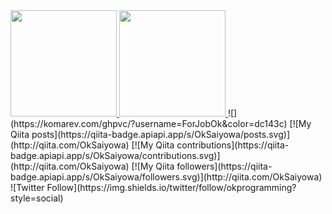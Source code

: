 
<a href="https://github.com/ForJobOk">
  <img height="170px" src="https://github-readme-stats.vercel.app/api?username=ForJobOk&count_private=true&show_icons=true&theme=vue-dark" />
</a>
<a href="https://github.com/ForJobOk">
  <img height="170px" src="https://github-readme-stats.vercel.app/api/top-langs/?username=ForJobOk&layout=compact&show_icons=true&theme=vue-dark" />
</a>
![](https://komarev.com/ghpvc/?username=ForJobOk&color=dc143c)
[![My Qiita posts](https://qiita-badge.apiapi.app/s/OkSaiyowa/posts.svg)](http://qiita.com/OkSaiyowa)
[![My Qiita contributions](https://qiita-badge.apiapi.app/s/OkSaiyowa/contributions.svg)](http://qiita.com/OkSaiyowa)
[![My Qiita followers](https://qiita-badge.apiapi.app/s/OkSaiyowa/followers.svg)](http://qiita.com/OkSaiyowa)
![Twitter Follow](https://img.shields.io/twitter/follow/okprogramming?style=social)
